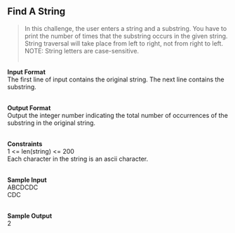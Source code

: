 ## Find A String 
> In this challenge, the user enters a string and a substring. You have to print the number of times that the substring occurs in the given string. String traversal will take place from left to right, not from right to left.<br/>
NOTE: String letters are case-sensitive.<br/><br/>

**Input Format**<br/>
The first line of input contains the original string. The next line contains the substring.<br/><br/>

**Output Format** <br/>
Output the integer number indicating the total number of occurrences of the substring in the original string.<br/><br/>

**Constraints**<br/>
1 <= len(string) <= 200<br/>
Each character in the string is an ascii character.
<br/><br/>

**Sample Input**<br/>
ABCDCDC<br/>
CDC<br/><br/>

**Sample Output**<br/>
2